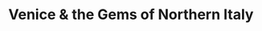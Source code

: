 ---
category: river
title: Venice & the Gems of Northern Italy
class: venice-and-the-gems-of-northern-italy
cruiseline: Uniworld River Cruises - River Countess
special-info: Flights, transfers, shore excursions, tips & drinks included
price: 1349
nights: 7
cruise-url: http://www.planetcruise.co.uk/uniworld-river-cruises/river-countess/16-october-2016/117427?referrersiteid=970
---